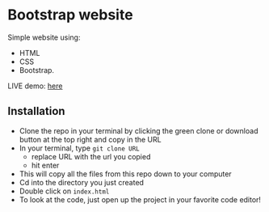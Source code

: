 # Bootstrap website

Simple website using: 
* HTML
* CSS
* Bootstrap.

LIVE demo: [here](https://henks20.github.io/bootstrap-website/)

## Installation
- Clone the repo in your terminal by clicking the green clone or download button at the top right and copy in the URL
- In your terminal, type ```git clone URL```
  - replace URL with the url you copied
  - hit enter
- This will copy all the files from this repo down to your computer
- Cd into the directory you just created
- Double click on ```index.html```
- To look at the code, just open up the project in your favorite code editor!